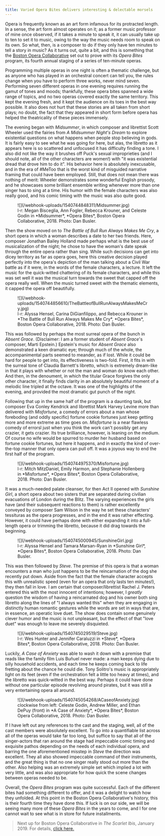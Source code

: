 ```yaml
---
title: Varied Opera Bites delivers interesting & delectable morsels
---
```


Opera is frequently known as an art form infamous for its protracted length. In a sense, the art form almost operates on it; as a former music professor of mine once observed, if it takes a minute to speak it, it can usually take up to ten to set it to music, owing to the way the music needs room to speak on its own. So what, then, is a composer to do if they only have ten minutes to tell a story in music? As it turns out, quite a bit, and this is something that the [Boston Opera Collaborative](/scene/companies/boston-opera-collaborative/) set out to prove with its *Opera Bites* program, its fourth annual staging of a series of ten-minute operas.

Programming multiple operas in one night is often a thematic challenge, but as anyone who has played in an orchestral concert can tell you, the rules change when you have to perform three works, never mind seven. Performing seven different operas in one evening requires running the gamut of tones and moods; thankfully, these opera bites spanned a wide range of topics, and no two operas covered exactly the same territory. This kept the evening fresh, and it kept the audience on its toes in the best way possible. It also does not hurt that these stories are all taken from short plays; no doubt, the fact that they appeared in short form before opera has helped the theatricality of these pieces immensely.

The evening began with *Midsummer*, in which composer and librettist Scott Wheeler used the fairies from *A Midsummer Night's Dream* to explore existential questions on what happens when people stop believing in gods. It is fairly easy to see what he was going for here, but alas, the libretto as it appears here is so scattered and unfocused it has difficulty finding a tone. I also did not like the way it brushes off Puck's sexual improprieties (and I should note, all of the other characters are women!) with "it was existential dread that drove him to do it". His behavior here is absolutely inexcusable, and in the era of #MeToo that is the worst kind of misguided narrative framing that could have been employed. Still, that does not mean there was nothing of merit: Wheeler demonstrates some wonderful English prosody, and he showcases some brilliant ensemble writing whenever more than one singer has to sing at a time. His humor with the female characters was also really good, and his comic timing with the music was also quite good.

<figure data-type="image">
![](/webhook-uploads/1540744848311/Midsummer.jpg)
<figcaption>l-r: Megan Bisceglia, Ann Fogler, Rebecca Krouner, and Celeste Godin in *Midsummer*, *Opera Bites*, Boston Opera Collaborative, 2018. Photo: Dan Busler.</figcaption>
</figure>

Then the show moved on to *The Battle of Bull Run Always Makes Me Cry*, a short opera in which a woman describes a date to her two friends. Here, composer Jonathan Bailey Holland made perhaps what is the best use of musicalization of the night; he chose to have the woman's date speak through the entire opera rather than sing. While such decisions can get into dicey territory as far as opera goes, here this creative decision played perfectly into the opera's depiction of the man talking about a Civil War battle as if it were, in the words of the female characters, a lecture. It left the music for the quick-witted chattering of its female characters, and while this was set well it was the musical turn towards the sweet that capped off the opera really well. When the music turned sweet with the thematic elements, it capped the opera off beautifully.

<figure data-type="image">
![](/webhook-uploads/1540744856610/TheBattleofBullRunAlwaysMakesMeCry.jpg)
<figcaption>l-r: Alyssa Hensel, Carina DiGianfilippo, and Rebecca Krouner in *The Battle of Bull Run Always Makes Me Cry*, *Opera Bites*, Boston Opera Collaborative, 2018. Photo: Dan Busler.</figcaption>
</figure>

This was followed by perhaps the most surreal opera of the bunch in *Absent Grace*. (Disclaimer: I am a former student of *Absent Grace*'s composer, Marti Epstein.) Epstein's music for *Absent Grace* also demonstrated a keen dramatic eye; through much of the whole, the accompanimental parts seemed to meander, as if lost. While it could be hard for people to get into, its effectiveness is two-fold. First, it fits in with the surreal tone of Claudia Barnett's libretto, which is extremely dream-like in that it plays with whether or not the man and woman do know each other. And then, in the denoument, in which the titular Grace forgives the only other character, it finally finds clarity in an absolutely beautiful moment of a melodic line tripled at the octave. It was one of the highlights of the evening, and provided the most dramatic gut punch of the night.

Following that up in the same half of the program is a daunting task, but composer Eva Conley Kendrick and librettist Mark Harvey Levine more than delivered with *Misfortune*, a comedy of errors about a man whose foreboding (and oddly specific) fortune cookie fortunes just keep getting more and more extreme as time goes on. *Misfortune* is a near flawless comedy of errorsl just when you think the work can't possibly get any crazier, it gets crazier. Its true brilliance, however, is leaning on the medium. Of course no wife would be spurred to murder her husband based on fortune cookie fortunes, but here it happens, and in exactly the kind of over-the-top manner that only opera can pull off. It was a joyous way to end the first half of the program.

<figure data-type="image">
![](/webhook-uploads/1540744975370/Misfortune.jpg)
<figcaption>l-r: Mitch MitzDaniel, Emily Harmon, and Stephanie Hollenberg in *Misfortune*, *Opera Bites*, Boston Opera Collaborative, 2018. Photo: Dan Busler.</figcaption>
</figure>

It was a much-needed palate cleanser, for then Act II opened with *Sunshine Girl*, a short opera about two sisters that are separated during civilian evacuations of London during the Blitz. The varying experiences the girls have (and their subsequent reactions to them) is rather excellently conveyed by composer Sam Wilson in the way he set these characters' tessituras as the opera progresses, and in the end it was rather effecting. However, it could have perhaps done with either expanding it into a full-length opera or trimming the libretto, because it did drag towards the beginning.

<figure data-type="image">
![](/webhook-uploads/1540745000945/SunshineGirl.jpg)
<figcaption>l-r: Alyssa Hensel and Tamara Marsan-Ryan in *Sunshine Girl*, *Opera Bites*, Boston Opera Collaborative, 2018. Photo: Dan Busler.</figcaption>
</figure>

This was then followed by *Steve*. The premise of this opera is that a woman encounters a man who just happens to be the reincarnation of the dog she recently put down. Aside from the fact that the female character accepts this with unrealistic speed (even for an opera that only lasts ten minutes!), they then fall in love. I am certain that composer/librettist Rachel J. Peters entered this with the most innocent of intentions; however, I *greatly* question the wisdom of having a reincarnated dog and his owner both sing libretto along the lines of "I always wanted this" when they are engaging in distinctly human romantic gestures while the words are set in ways that are, in essence, an operatic love duet. The show does contain some genuinely clever humor and the music is not unpleasant, but the effect of that "love duet" was enough to leave me severely disquieted.

<figure data-type="image">
![](/webhook-uploads/1540745029519/Steve.jpg)
<figcaption>l-r: Wes Hunter and Jennifer Caraluzzi in *Steve*, *Opera Bites*, Boston Opera Collaborative, 2018. Photo: Dan Busler.</figcaption>
</figure>

Luckily, *A Case of Anxiety* was able to wash it down with a premise that reads like the family film Luis Buñuel never made: a man keeps dying due to silly household accidents, and each time he keeps coming back to life fretting about the chance he could die. Tony Solitro's music is appropriately light on its feet (even if the orchestration felt a little too heavy at times), and the libretto was quick-witted in the best way. Perhaps it could have done without one particular episode revolving around pirates, but it was still a very entertaining opera all around.

<figure data-type="image">
![](/webhook-uploads/1540745054268/ACaseofAnxiety.jpg)
<figcaption>clockwise from left: Celeste Godin, Andrew Miller, and Ethan DePuy (front) in *A Case of Anxiety*, *Opera Bites*, Boston Opera Collaborative, 2018. Photo: Dan Busler.</figcaption>
</figure>

If I have left out any references to the cast and the staging, well, all of the cast members were absolutely excellent. To go into a quantifiable list across all of the operas would take far too long, but suffice to say that all of the singer-actors that ran around the stage had impeccable comic timing and exquisite pathos depending on the needs of each individual opera, and barring the one aforementioned misstep in *Steve* the direction was excellent. They all also showed impeccable command of their instruments, and the great thing is that no one singer really stood out more than the other. Also helping was an extremely simple set which implied a lot with very little, and was also appropriate for how quick the scene changes between operas needed to be.

Overall, the *Opera Bites* program was quite successful. Each of the different bites had something different to offer, and it was a delight to watch how they unfolded. At this point in the Boston Opera Collaborative's history, this is their fourth time they have done this. If luck is on our side, we will be seeing many more of these *Opera Bites* in the years to come, and I for one cannot wait to see what is in store for future installments.

>Next up for Boston Opera Collaborative in *The Scarlet Ibis*, January 2019. For details, [click here.](https://www.bostonoperacollaborative.org/scarlet-ibis-jan-19)
